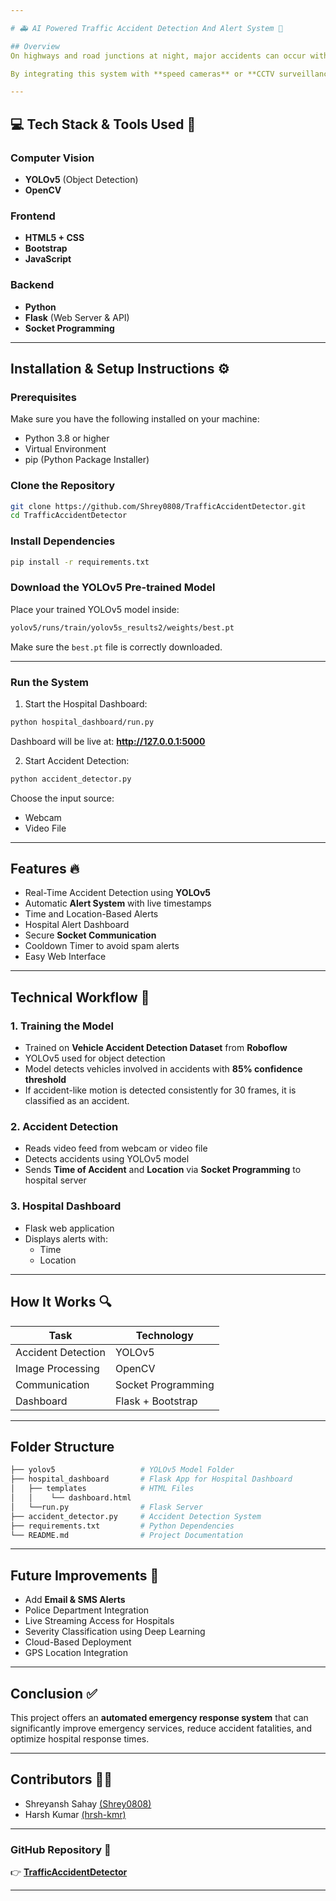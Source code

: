 ```yaml
---

# 🚑 AI Powered Traffic Accident Detection And Alert System 🚨

## Overview
On highways and road junctions at night, major accidents can occur without anyone nearby to call for help—especially if the injured person is unable to do so. This project aims to **automatically detect road accidents** using real-time surveillance camera feeds and **notify the nearest government hospital** immediately.

By integrating this system with **speed cameras** or **CCTV surveillance systems**, the hospital can remotely receive accident alerts along with the **time of the accident** and **camera location**. This system will enable faster emergency response and potentially save lives.

---
```


## 💻 Tech Stack & Tools Used 🔧
### Computer Vision  
- **YOLOv5** (Object Detection)  
- **OpenCV**
  
### Frontend  
- **HTML5 + CSS**  
- **Bootstrap**  
- **JavaScript**
  
### Backend  
- **Python**  
- **Flask** (Web Server & API)  
- **Socket Programming**  

---

## Installation & Setup Instructions ⚙️

### Prerequisites  
Make sure you have the following installed on your machine:  
- Python 3.8 or higher  
- Virtual Environment  
- pip (Python Package Installer)  

### Clone the Repository
```bash
git clone https://github.com/Shrey0808/TrafficAccidentDetector.git
cd TrafficAccidentDetector
```

### Install Dependencies
```bash
pip install -r requirements.txt
```

### Download the YOLOv5 Pre-trained Model
Place your trained YOLOv5 model inside:
```bash
yolov5/runs/train/yolov5s_results2/weights/best.pt
```
Make sure the `best.pt` file is correctly downloaded.

---

### Run the System
1. Start the Hospital Dashboard:
```bash
python hospital_dashboard/run.py
```
Dashboard will be live at: **http://127.0.0.1:5000**

2. Start Accident Detection:
```bash
python accident_detector.py
```
Choose the input source:
- Webcam
- Video File

---

## Features 🔥
- Real-Time Accident Detection using **YOLOv5**
- Automatic **Alert System** with live timestamps
- Time and Location-Based Alerts
- Hospital Alert Dashboard
- Secure **Socket Communication**
- Cooldown Timer to avoid spam alerts
- Easy Web Interface

---

## Technical Workflow 🔄

### 1. Training the Model
- Trained on **Vehicle Accident Detection Dataset** from **Roboflow**
- YOLOv5 used for object detection
- Model detects vehicles involved in accidents with **85% confidence threshold**
- If accident-like motion is detected consistently for 30 frames, it is classified as an accident.

### 2. Accident Detection
- Reads video feed from webcam or video file
- Detects accidents using YOLOv5 model
- Sends **Time of Accident** and **Location** via **Socket Programming** to hospital server

### 3. Hospital Dashboard
- Flask web application
- Displays alerts with:
  - Time
  - Location

---

## How It Works 🔍
| Task               | Technology   |
|------------------|------------|
| Accident Detection | YOLOv5 |
| Image Processing  | OpenCV |
| Communication    | Socket Programming |
| Dashboard       | Flask + Bootstrap |

---

## Folder Structure
```bash
├── yolov5                   # YOLOv5 Model Folder
├── hospital_dashboard       # Flask App for Hospital Dashboard
│   ├── templates            # HTML Files
│   │    └── dashboard.html
│   └──run.py                # Flask Server
├── accident_detector.py     # Accident Detection System
├── requirements.txt         # Python Dependencies
└── README.md                # Project Documentation
```

---

## Future Improvements 💪
- Add **Email & SMS Alerts**
- Police Department Integration
- Live Streaming Access for Hospitals
- Severity Classification using Deep Learning
- Cloud-Based Deployment
- GPS Location Integration
  
---

## Conclusion ✅
This project offers an **automated emergency response system** that can significantly improve emergency services, reduce accident fatalities, and optimize hospital response times.

---

## Contributors 👨‍💻
- Shreyansh Sahay [(Shrey0808)](https://github.com/Shrey0808)
- Harsh Kumar [(hrsh-kmr)](https:://github.com/hrsh-kmr)

---

### GitHub Repository 🔗
👉 **[TrafficAccidentDetector](https://github.com/Shrey0808/TrafficAccidentDetector)** 

---
